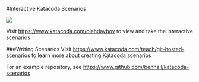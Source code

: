 #Interactive Katacoda Scenarios

[![](http://shields.katacoda.com/katacoda/olehdaybov/count.svg)](https://www.katacoda.com/olehdaybov "Get your profile on Katacoda.com")

Visit https://www.katacoda.com/olehdaybov to view and take the interactive scenarios

###Writing Scenarios
Visit https://www.katacoda.com/teach/git-hosted-scenarios to learn more about creating Katacoda scenarios

For an example repository, see https://www.github.com/benhall/katacoda-scenarios
